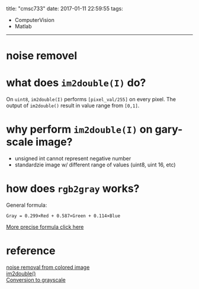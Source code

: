 title: "cmsc733"
date: 2017-01-11 22:59:55
tags:
- ComputerVision
- Matlab
---
# noise removel


# what does `im2double(I)` do?

On `uint8`, `im2double(I)` performs `[pixel_val/255]` on every pixel. The output of `im2double()` result in value range from `[0,1]`.

# why perform `im2double(I)` on gary-scale image?

- unsigned int cannot represent negative number  
- standardzie image w/ different range of values (uint8, uint 16, etc)  

# how does `rgb2gray` works? 

General formula: 

`Gray = 0.299×Red + 0.587×Green + 0.114×Blue`  

[More precise formula click here](http://entropymine.com/imageworsener/grayscale/)  

# reference
[noise removal from colored image](https://www.mathworks.com/matlabcentral/answers/45268-noise-removal-from-colored-image)  
[im2double()](https://www.mathworks.com/matlabcentral/answers/233674-why-an-image-is-converted-to-double-using-i-im2double-i-in-matlab)  
[Conversion to grayscale](http://entropymine.com/imageworsener/grayscale/)  

